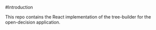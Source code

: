 #Introduction

This repo contains the React implementation of the tree-builder for the open-decision application.